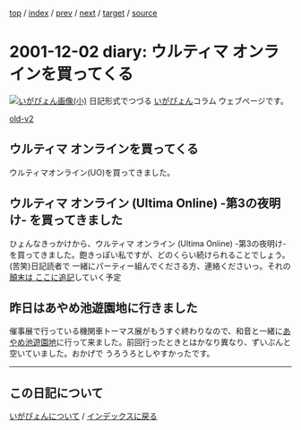 [top](https://igapyon.github.io/diary/) 
 / [index](https://igapyon.github.io/diary/2001/index.html) 
 / [prev](https://igapyon.github.io/diary/2001/ig011130.html) 
 / [next](https://igapyon.github.io/diary/2001/ig011204.html) 
 / [target](https://igapyon.github.io/diary/2001/ig011202.html) 
 / [source](https://github.com/igapyon/diary/blob/gh-pages/2001/ig011202.html.src.md) 

2001-12-02 diary: ウルティマ オンラインを買ってくる
=====================================================================================================
[![いがぴょん画像(小)](https://igapyon.github.io/diary/images/iga200306s.jpg "いがぴょん")](https://igapyon.github.io/diary/memo/memoigapyon.html) 日記形式でつづる [いがぴょん](https://igapyon.github.io/diary/memo/memoigapyon.html)コラム ウェブページです。

[old-v2](ig011202-orig.html)

## ウルティマ オンラインを買ってくる

ウルティマオンライン(UO)を買ってきました。


## ウルティマ オンライン (Ultima Online) -第3の夜明け- を買ってきました

ひょんなきっかけから、ウルティマ オンライン (Ultima Online) -第3の夜明け-を買ってきました。飽きっぽい私ですが、どのくらい続けられることでしょう。(苦笑)日記読者で 一緒にパーティー組んでくださる方、連絡くださいっ。それの[顛末は ここに追記](../memo/memogameuo.html)していく予定

## 昨日はあやめ池遊園地に行きました

催事展で行っている機関車トーマス展がもうすぐ終わりなので、和音と一緒に[あやめ池遊園地](http://www.ayameike.co.jp/index.html)に行って来ました。前回行ったときとはかなり異なり、ずいぶんと空いていました。おかげで うろうろとしやすかったです。

----------------------------------------------------------------------------------------------------

## この日記について
[いがぴょんについて](https://igapyon.github.io/diary/memo/memoigapyon.html) / [インデックスに戻る](https://igapyon.github.io/diary/idxall.html)
